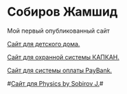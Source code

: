 # Собиров Жамшид
Мой первый опубликованный сайт


[Сайт для детского дома.](https://arcsobirov.github.io/School/ "Необязательная подсказка")

[Сайт для охранной системы КАПКАН.](https://arcsobirov.github.io/Secure/ "Необязательная подсказка")

[Сайт для системы оплаты PayBank.](https://arcsobirov.github.io/PayBank/interface1.html/ "Необязательная подсказка")


#[Сайт для Physics by Sobirov J.](https://arcsobirov.github.io/fizika/index.html/ "Необязательная подсказка")#
